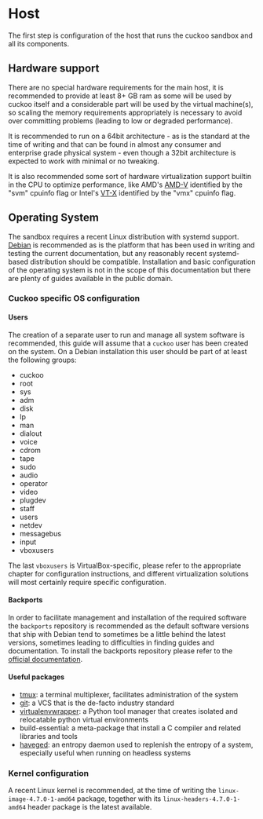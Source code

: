 # Host

The first step is configuration of the host that runs the cuckoo sandbox and all its components.

## Hardware support

There are no special hardware requirements for the main host, it is recommended to provide at least 8+ GB
ram as some will be used by cuckoo itself and a considerable part will be used by the virtual machine(s),
so scaling the memory requirements appropriately is necessary to avoid over committing problems (leading to
low or degraded performance).

It is recommended to run on a 64bit architecture - as is the standard at the time of writing and that
can be found in almost any consumer and enterprise grade physical system - even though a 32bit architecture
is expected to work with minimal or no tweaking. 

It is also recommended some sort of hardware virtualization support builtin in the CPU to optimize
performance, like AMD's [AMD-V](https://www.amd.com/es-xl/solutions/servers/virtualization) identified by the "svm"
cpuinfo flag or Intel's [VT-X](https://www-ssl.intel.com/content/www/us/en/virtualization/virtualization-technology/intel-virtualization-technology.html)
identified by the "vmx" cpuinfo flag.

## Operating System

The sandbox requires a recent Linux distribution with systemd support. [Debian](https://www.debian.org/) is recommended
as is the platform that has been used in writing and testing the current documentation, but any
reasonably recent systemd-based distribution should be compatible. Installation and basic configuration of the operating
system is not in the scope of this documentation but there are plenty of guides available in the public domain.

### Cuckoo specific OS configuration

#### Users

The creation of a separate user to run and manage all system software is recommended, this guide will assume that a
`cuckoo` user has been created on the system. On a Debian installation this user should be part of at least the following groups:

- cuckoo
- root
- sys
- adm
- disk
- lp
- man
- dialout
- voice
- cdrom
- tape
- sudo
- audio
- operator
- video
- plugdev
- staff
- users
- netdev
- messagebus
- input
- vboxusers

The last `vboxusers` is VirtualBox-specific, please refer to the appropriate chapter for configuration instructions, and different virtualization
solutions will most certainly require specific configuration.

#### Backports

In order to facilitate management and installation of the required software the `backports` repository is recommended
as the default software versions that ship with Debian tend to sometimes be a little behind the latest versions, sometimes
leading to difficulties in finding guides and documentation. To install the backports repository please refer to
the [official documentation](https://backports.debian.org/).

#### Useful packages

- [tmux](https://tmux.github.io/): a terminal multiplexer, facilitates administration of the system
- [git](https://git-scm.com/): a VCS that is the de-facto industry standard
- [virtualenvwrapper](https://virtualenvwrapper.readthedocs.io/en/latest/): a Python tool manager that creates isolated and relocatable python
virtual environments
- build-essential: a meta-package that install a C compiler and related libraries and tools
- [haveged](http://www.issihosts.com/haveged/): an entropy daemon used to replenish the entropy of a system, especially useful when running on headless systems

### Kernel configuration

A recent Linux kernel is recommended, at the time of writing the `linux-image-4.7.0-1-amd64` package, together with its `linux-headers-4.7.0-1-amd64` header package
is the latest available.
